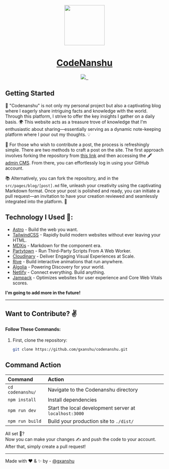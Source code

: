 <p align="center">
  <a href="https://codenanshu.in">
    <picture>
      <source media="(prefers-color-scheme: dark)" srcset="https://codenanshu.in/favicon/favicon-1.png">
      <img src="https://codenanshu.in/favicon/favicon-1.png" height="128">
    </picture>
    <h1 align="center">CodeNanshu</h1>
  </a>
</p>

<p align="center">
  <a aria-label="Vercel logo" href="https://twitter.com/gxanshu">
    <img src="https://img.shields.io/twitter/follow/gxanshu?color=%2300000000&logo=twitter&style=for-the-badge">
  </a>
  <a aria-label="License" href="https://github.com/gxanshu/codenanshu/blob/main/license.md">
    <img alt="" src="https://img.shields.io/npm/l/next.svg?style=for-the-badge&labelColor=000000">
  </a>
  <a aria-label="Join the community on GitHub" href="https://github.com/gxanshu/codenanshu/discussions">
    <img alt="" src="https://img.shields.io/badge/Join the community-blueviolet.svg?style=for-the-badge&logo=javascript&labelColor=000000&logoWidth=20">
  </a>
</p>

## Getting Started

🚀 "Codenanshu" is not only my personal project but also a captivating blog where I eagerly share intriguing facts and knowledge with the world. Through this platform, I strive to offer the key insights I gather on a daily basis. 🌍 This website acts as a treasure trove of knowledge that I'm enthusiastic about sharing—essentially serving as a dynamic note-keeping platform where I pour out my thoughts. 💡

📝 For those who wish to contribute a post, the process is refreshingly simple. There are two methods to craft a post on the site. The first approach involves forking the repository from [this link](https://github.com/gxanshu/codenanshu/fork) and then accessing the 🖋️ [admin CMS](https://codenanshu.in/admin/index.html). From there, you can effortlessly log in using your GitHub account.

📚 Alternatively, you can fork the repository, and in the `src/pages/blog/[post].md` file, unleash your creativity using the captivating Markdown format. Once your post is polished and ready, you can initiate a pull request—an invitation to have your creation reviewed and seamlessly integrated into the platform. 🎉

## Technology I Used 📜:

- [Astro](https://astro.build/) - Build the web you want.
- [TailwindCSS](https://astro.build/) - Rapidly build modern websites without ever leaving your HTML.
- [MDXjs](https://astro.build/) - Markdown for the component era.
- [Partytown](https://astro.build/) - Run Third-Party Scripts From A Web Worker.
- [Cloudinary](https://astro.build/) - Deliver Engaging Visual Experiences at Scale.
- [Rive](https://rive.app/) - Build interactive animations that run anywhere.
- [Algolia](https://www.algolia.com/) - Powering Discovery for your world.
- [Netlify](https://www.netlify.com/) - Connect everything. Build anything.
- [Jampack](https://jampack.divriots.com/) - Optimizes websites for user experience and Core Web Vitals scores.

**I'm going to add more in the future!**

---

## Want to Contribute? ✌️

#### Follow These Commands:

1. First, clone the repository:
   ```sh
   git clone https://github.com/gxanshu/codenanshu.git
   ```

## Command Action

| Command          | Action                                                 |
| :--------------- | :----------------------------------------------------- |
| `cd codenanshu/` | Navigate to the Codenanshu directory                   |
| `npm install`    | Install dependencies                                   |
| `npm run dev`    | Start the local development server at `localhost:3000` |
| `npm run build`  | Build your production site to `./dist/`                |

All set 🤔?  
Now you can make your changes ✍️ and push the code to your account.  
After that, simply create a pull request!

---

Made with ❤️ & ✨ by - [@gxanshu](https://github.com/gxanshu)
